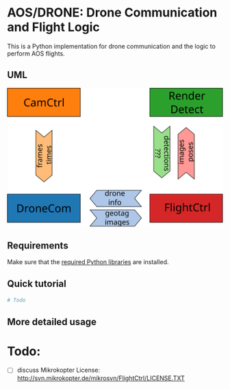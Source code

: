 
# AOS/DRONE: Drone Communication and Flight Logic
This is a Python implementation for drone communication and the logic to perform AOS flights.

## UML
![alt text](../img/uml.svg)

## Requirements

Make sure that the [required Python libraries](../requirements.txt) are installed.

## Quick tutorial


```py
# Todo
```

## More detailed usage


# Todo:
- [ ] discuss Mikrokopter License: http://svn.mikrokopter.de/mikrosvn/FlightCtrl/LICENSE.TXT




